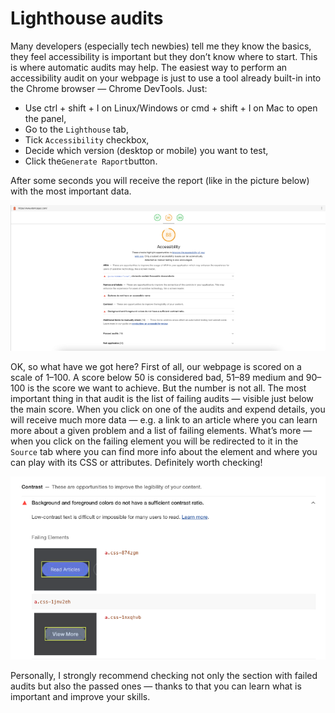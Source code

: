 # Lighthouse audits

Many developers (especially tech newbies) tell me they know the basics, they feel accessibility is important but they don’t know where to start. This is where automatic audits may help. The easiest way to perform an accessibility audit on your webpage is just to use a tool already built-in into the Chrome browser — Chrome DevTools. Just:

* Use ctrl + shift + I on Linux/Windows or cmd + shift + I on Mac to open the panel,
* Go to the `Lighthouse` tab,
* Tick `Accessibility` checkbox,
* Decide which version (desktop or mobile) you want to test,
* Click the`Generate Raport`button.

After some seconds you will receive the report (like in the picture below) with the most important data.

![Example report after performing accessibility audit in Chrome DevTools](<../../.gitbook/assets/image (1) (1) (1).png>)



OK, so what have we got here? First of all, our webpage is scored on a scale of 1–100. A score below 50 is considered bad, 51–89 medium and 90–100 is the score we want to achieve. But the number is not all. The most important thing in that audit is the list of failing audits — visible just below the main score. When you click on one of the audits and expend details, you will receive much more data — e.g. a link to an article where you can learn more about a given problem and a list of failing elements. What’s more — when you click on the failing element you will be redirected to it in the `Source` tab where you can find more info about the element and where you can play with its CSS or attributes. Definitely worth checking!

![Example of problem detected with the Lighthouse audit](<../../.gitbook/assets/image (3) (1) (1) (1).png>)

Personally, I strongly recommend checking not only the section with failed audits but also the passed ones — thanks to that you can learn what is important and improve your skills.
